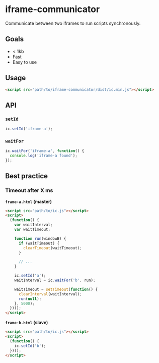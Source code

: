 # iframe-communicator
Communicate between two iframes to run scripts synchronously.

## Goals
- < 1kb
- Fast
- Easy to use

## Usage
```html
<script src="path/to/iframe-communicator/dist/ic.min.js"></script>
```

## API
### `setId`
```javascript
ic.setId('iframe-a');
```

### `waitFor`
```javascript
ic.waitFor('iframe-a', function() {
  console.log('iframe-a found');
});
```

## Best practice
### Timeout after X ms
**`frame-a.html` (master)**
```html
<script src="path/to/ic.js"></script>
<script>
  (function() {
    var waitInterval;
    var waitTimeout;

    function run(windowB) {
      if (waitTimeout) {
        clearTimeout(waitTimeout);
      }

      // ...
    }

    ic.setId('a');
    waitInterval = ic.waitFor('b', run);

    waitTimeout = setTimeout(function() {
      clearInterval(waitInterval);
      run(null);
    }, 5000);
  })();
</script>
```

**`frame-b.html` (slave)**
```html
<script src="path/to/ic.js"></script>
<script>
  (function() {
    ic.setId('b');
  })();
</script>
```
